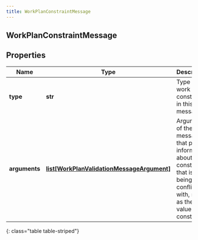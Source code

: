 ```yaml
---
title: WorkPlanConstraintMessage
---
```

## WorkPlanConstraintMessage

## Properties

|Name | Type | Description | Notes|
|------------ | ------------- | ------------- | -------------|
| **type** | **str** | Type of the work plan constraint in this message | [optional] |
| **arguments** | [**list[WorkPlanValidationMessageArgument]**](WorkPlanValidationMessageArgument.html) | Arguments of the message that provide information about the constraint that is being conflicted with, such as the value of the constraint | [optional] |
{: class="table table-striped"}



